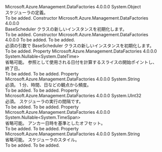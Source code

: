 <Type Name="BaseScheduler" FullName="Microsoft.Azure.Management.DataFactories.Common.Models.BaseScheduler">
  <TypeSignature Language="C#" Value="public abstract class BaseScheduler" />
  <TypeSignature Language="ILAsm" Value=".class public auto ansi abstract beforefieldinit BaseScheduler extends System.Object" />
  <TypeSignature Language="DocId" Value="T:Microsoft.Azure.Management.DataFactories.Common.Models.BaseScheduler" />
  <TypeSignature Language="VB.NET" Value="Public MustInherit Class BaseScheduler" />
  <TypeSignature Language="F#" Value="type BaseScheduler = class" />
  <AssemblyInfo>
    <AssemblyName>Microsoft.Azure.Management.DataFactories</AssemblyName>
    <AssemblyVersion>4.0.0.0</AssemblyVersion>
  </AssemblyInfo>
  <Base>
    <BaseTypeName>System.Object</BaseTypeName>
  </Base>
  <Interfaces />
  <Docs>
    <summary>
            スケジューラの定義。
            </summary>
    <remarks>To be added.</remarks>
  </Docs>
  <Members>
    <Member MemberName=".ctor">
      <MemberSignature Language="C#" Value="public BaseScheduler ();" />
      <MemberSignature Language="ILAsm" Value=".method public hidebysig specialname rtspecialname instance void .ctor() cil managed" />
      <MemberSignature Language="DocId" Value="M:Microsoft.Azure.Management.DataFactories.Common.Models.BaseScheduler.#ctor" />
      <MemberSignature Language="VB.NET" Value="Public Sub New ()" />
      <MemberType>Constructor</MemberType>
      <AssemblyInfo>
        <AssemblyName>Microsoft.Azure.Management.DataFactories</AssemblyName>
        <AssemblyVersion>4.0.0.0</AssemblyVersion>
      </AssemblyInfo>
      <Parameters />
      <Docs>
        <summary>
            BaseScheduler クラスの新しいインスタンスを初期化します。
            </summary>
        <remarks>To be added.</remarks>
      </Docs>
    </Member>
    <Member MemberName=".ctor">
      <MemberSignature Language="C#" Value="public BaseScheduler (string frequency, uint interval);" />
      <MemberSignature Language="ILAsm" Value=".method public hidebysig specialname rtspecialname instance void .ctor(string frequency, unsigned int32 interval) cil managed" />
      <MemberSignature Language="DocId" Value="M:Microsoft.Azure.Management.DataFactories.Common.Models.BaseScheduler.#ctor(System.String,System.UInt32)" />
      <MemberSignature Language="VB.NET" Value="Public Sub New (frequency As String, interval As UInteger)" />
      <MemberSignature Language="F#" Value="new Microsoft.Azure.Management.DataFactories.Common.Models.BaseScheduler : string * uint32 -&gt; Microsoft.Azure.Management.DataFactories.Common.Models.BaseScheduler" Usage="new Microsoft.Azure.Management.DataFactories.Common.Models.BaseScheduler (frequency, interval)" />
      <MemberType>Constructor</MemberType>
      <AssemblyInfo>
        <AssemblyName>Microsoft.Azure.Management.DataFactories</AssemblyName>
        <AssemblyVersion>4.0.0.0</AssemblyVersion>
      </AssemblyInfo>
      <Parameters>
        <Parameter Name="frequency" Type="System.String" />
        <Parameter Name="interval" Type="System.UInt32" />
      </Parameters>
      <Docs>
        <param name="frequency">To be added.</param>
        <param name="interval">To be added.</param>
        <summary>
            必須の引数で BaseScheduler クラスの新しいインスタンスを初期化します。
            </summary>
        <remarks>To be added.</remarks>
      </Docs>
    </Member>
    <Member MemberName="AnchorDateTime">
      <MemberSignature Language="C#" Value="public Nullable&lt;DateTime&gt; AnchorDateTime { get; set; }" />
      <MemberSignature Language="ILAsm" Value=".property instance valuetype System.Nullable`1&lt;valuetype System.DateTime&gt; AnchorDateTime" />
      <MemberSignature Language="DocId" Value="P:Microsoft.Azure.Management.DataFactories.Common.Models.BaseScheduler.AnchorDateTime" />
      <MemberSignature Language="VB.NET" Value="Public Property AnchorDateTime As Nullable(Of DateTime)" />
      <MemberSignature Language="F#" Value="member this.AnchorDateTime : Nullable&lt;DateTime&gt; with get, set" Usage="Microsoft.Azure.Management.DataFactories.Common.Models.BaseScheduler.AnchorDateTime" />
      <MemberType>Property</MemberType>
      <AssemblyInfo>
        <AssemblyName>Microsoft.Azure.Management.DataFactories</AssemblyName>
        <AssemblyVersion>4.0.0.0</AssemblyVersion>
      </AssemblyInfo>
      <ReturnValue>
        <ReturnType>System.Nullable&lt;System.DateTime&gt;</ReturnType>
      </ReturnValue>
      <Docs>
        <summary>
            省略可能。 参照として使用される日付を計算するスライスの開始ポイントし、終了日。
            </summary>
        <value>To be added.</value>
        <remarks>To be added.</remarks>
      </Docs>
    </Member>
    <Member MemberName="Frequency">
      <MemberSignature Language="C#" Value="public string Frequency { get; set; }" />
      <MemberSignature Language="ILAsm" Value=".property instance string Frequency" />
      <MemberSignature Language="DocId" Value="P:Microsoft.Azure.Management.DataFactories.Common.Models.BaseScheduler.Frequency" />
      <MemberSignature Language="VB.NET" Value="Public Property Frequency As String" />
      <MemberSignature Language="F#" Value="member this.Frequency : string with get, set" Usage="Microsoft.Azure.Management.DataFactories.Common.Models.BaseScheduler.Frequency" />
      <MemberType>Property</MemberType>
      <AssemblyInfo>
        <AssemblyName>Microsoft.Azure.Management.DataFactories</AssemblyName>
        <AssemblyVersion>4.0.0.0</AssemblyVersion>
      </AssemblyInfo>
      <ReturnValue>
        <ReturnType>System.String</ReturnType>
      </ReturnValue>
      <Docs>
        <summary>
            必須。 1 分、時間、日などの観点から頻度。
            </summary>
        <value>To be added.</value>
        <remarks>To be added.</remarks>
      </Docs>
    </Member>
    <Member MemberName="Interval">
      <MemberSignature Language="C#" Value="public uint Interval { get; set; }" />
      <MemberSignature Language="ILAsm" Value=".property instance unsigned int32 Interval" />
      <MemberSignature Language="DocId" Value="P:Microsoft.Azure.Management.DataFactories.Common.Models.BaseScheduler.Interval" />
      <MemberSignature Language="VB.NET" Value="Public Property Interval As UInteger" />
      <MemberSignature Language="F#" Value="member this.Interval : uint32 with get, set" Usage="Microsoft.Azure.Management.DataFactories.Common.Models.BaseScheduler.Interval" />
      <MemberType>Property</MemberType>
      <AssemblyInfo>
        <AssemblyName>Microsoft.Azure.Management.DataFactories</AssemblyName>
        <AssemblyVersion>4.0.0.0</AssemblyVersion>
      </AssemblyInfo>
      <ReturnValue>
        <ReturnType>System.UInt32</ReturnType>
      </ReturnValue>
      <Docs>
        <summary>
            必須。 スケジューラの実行の間隔です。
            </summary>
        <value>To be added.</value>
        <remarks>To be added.</remarks>
      </Docs>
    </Member>
    <Member MemberName="Offset">
      <MemberSignature Language="C#" Value="public Nullable&lt;TimeSpan&gt; Offset { get; set; }" />
      <MemberSignature Language="ILAsm" Value=".property instance valuetype System.Nullable`1&lt;valuetype System.TimeSpan&gt; Offset" />
      <MemberSignature Language="DocId" Value="P:Microsoft.Azure.Management.DataFactories.Common.Models.BaseScheduler.Offset" />
      <MemberSignature Language="VB.NET" Value="Public Property Offset As Nullable(Of TimeSpan)" />
      <MemberSignature Language="F#" Value="member this.Offset : Nullable&lt;TimeSpan&gt; with get, set" Usage="Microsoft.Azure.Management.DataFactories.Common.Models.BaseScheduler.Offset" />
      <MemberType>Property</MemberType>
      <AssemblyInfo>
        <AssemblyName>Microsoft.Azure.Management.DataFactories</AssemblyName>
        <AssemblyVersion>4.0.0.0</AssemblyVersion>
      </AssemblyInfo>
      <ReturnValue>
        <ReturnType>System.Nullable&lt;System.TimeSpan&gt;</ReturnType>
      </ReturnValue>
      <Docs>
        <summary>
            省略可能。 アンカー日時を基準としたオフセット。
            </summary>
        <value>To be added.</value>
        <remarks>To be added.</remarks>
      </Docs>
    </Member>
    <Member MemberName="Style">
      <MemberSignature Language="C#" Value="public string Style { get; set; }" />
      <MemberSignature Language="ILAsm" Value=".property instance string Style" />
      <MemberSignature Language="DocId" Value="P:Microsoft.Azure.Management.DataFactories.Common.Models.BaseScheduler.Style" />
      <MemberSignature Language="VB.NET" Value="Public Property Style As String" />
      <MemberSignature Language="F#" Value="member this.Style : string with get, set" Usage="Microsoft.Azure.Management.DataFactories.Common.Models.BaseScheduler.Style" />
      <MemberType>Property</MemberType>
      <AssemblyInfo>
        <AssemblyName>Microsoft.Azure.Management.DataFactories</AssemblyName>
        <AssemblyVersion>4.0.0.0</AssemblyVersion>
      </AssemblyInfo>
      <ReturnValue>
        <ReturnType>System.String</ReturnType>
      </ReturnValue>
      <Docs>
        <summary>
            省略可能。 スケジューラのスタイル。
            </summary>
        <value>To be added.</value>
        <remarks>To be added.</remarks>
      </Docs>
    </Member>
  </Members>
</Type>